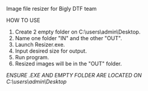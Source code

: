 Image file resizer for Bigly DTF team

HOW TO USE

1. Create 2 empty folder on C:\users\admin\Desktop.
2. Name one folder "IN" and the other "OUT".
3. Launch Resizer.exe.
4. Input desired size for output.
5. Run program.
6. Resized images will be in the "OUT" folder.

*ENSURE .EXE AND EMPTY FOLDER ARE LOCATED ON C:\users\admin\Desktop*
